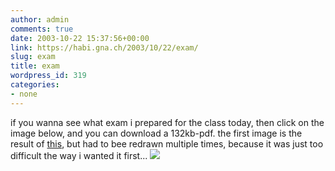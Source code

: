 ```yaml
---
author: admin
comments: true
date: 2003-10-22 15:37:56+00:00
link: https://habi.gna.ch/2003/10/22/exam/
slug: exam
title: exam
wordpress_id: 319
categories:
- none
---
```


if you wanna see what exam i prepared for the class today, then click on the image below, and you can download a 132kb-pdf.
the first image is the result of [this](https://habi.gna.ch/blog/archives/000095.html), but had to bee redrawn multiple times, because it was just too difficult the way i wanted it first...
[![](https://habi.gna.ch/blog/images/Probe1D-tm.jpg)](https://habi.gna.ch/blog/images/Probe1D.pdf)
